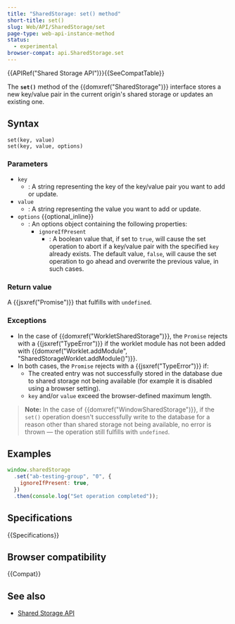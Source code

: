 ```yaml
---
title: "SharedStorage: set() method"
short-title: set()
slug: Web/API/SharedStorage/set
page-type: web-api-instance-method
status:
  - experimental
browser-compat: api.SharedStorage.set
---
```


{{APIRef("Shared Storage API")}}{{SeeCompatTable}}

The **`set()`** method of the
{{domxref("SharedStorage")}} interface stores a new key/value pair in the current origin's shared storage or updates an existing one.

## Syntax

```js-nolint
set(key, value)
set(key, value, options)
```

### Parameters

- `key`
  - : A string representing the key of the key/value pair you want to add or update.
- `value`
  - : A string representing the value you want to add or update.
- `options` {{optional_inline}}
  - : An options object containing the following properties:
    - `ignoreIfPresent`
      - : A boolean value that, if set to `true`, will cause the set operation to abort if a key/value pair with the specified `key` already exists. The default value, `false`, will cause the set operation to go ahead and overwrite the previous value, in such cases.

### Return value

A {{jsxref("Promise")}} that fulfills with `undefined`.

### Exceptions

- In the case of {{domxref("WorkletSharedStorage")}}, the `Promise` rejects with a {{jsxref("TypeError")}} if the worklet module has not been added with {{domxref("Worklet.addModule", "SharedStorageWorklet.addModule()")}}.
- In both cases, the `Promise` rejects with a {{jsxref("TypeError")}} if:
  - The created entry was not successfully stored in the database due to shared storage not being available (for example it is disabled using a browser setting).
  - `key` and/or `value` exceed the browser-defined maximum length.

> **Note:** In the case of {{domxref("WindowSharedStorage")}}, if the `set()` operation doesn't successfully write to the database for a reason other than shared storage not being available, no error is thrown — the operation still fulfills with `undefined`.

## Examples

```js
window.sharedStorage
  .set("ab-testing-group", "0", {
    ignoreIfPresent: true,
  })
  .then(console.log("Set operation completed"));
```

## Specifications

{{Specifications}}

## Browser compatibility

{{Compat}}

## See also

- [Shared Storage API](/en-US/docs/Web/API/Shared_storage_API)
